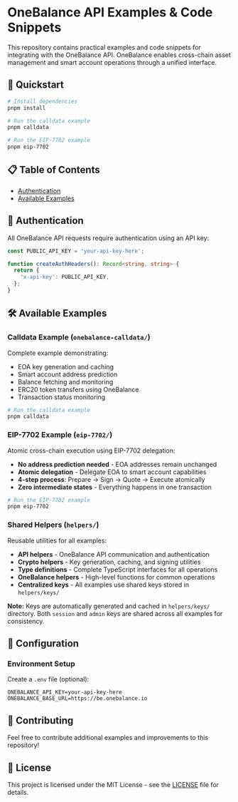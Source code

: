 # OneBalance API Examples & Code Snippets

This repository contains practical examples and code snippets for integrating with the OneBalance API. OneBalance enables cross-chain asset management and smart account operations through a unified interface.

## 🚀 Quickstart

```bash
# Install dependencies
pnpm install

# Run the calldata example
pnpm calldata

# Run the EIP-7702 example
pnpm eip-7702
```

## 📋 Table of Contents

- [Authentication](#authentication)
- [Available Examples](#available-examples)

## 🔐 Authentication

All OneBalance API requests require authentication using an API key:

```typescript
const PUBLIC_API_KEY = 'your-api-key-here';

function createAuthHeaders(): Record<string, string> {
  return {
    'x-api-key': PUBLIC_API_KEY,
  };
}
```

## 🛠️ Available Examples

### Calldata Example (`onebalance-calldata/`)

Complete example demonstrating:
- EOA key generation and caching
- Smart account address prediction
- Balance fetching and monitoring
- ERC20 token transfers using OneBalance
- Transaction status monitoring

```bash
# Run the calldata example
pnpm calldata
```

### EIP-7702 Example (`eip-7702/`)

Atomic cross-chain execution using EIP-7702 delegation:
- **No address prediction needed** - EOA addresses remain unchanged
- **Atomic delegation** - Delegate EOA to smart account capabilities
- **4-step process**: Prepare → Sign → Quote → Execute atomically
- **Zero intermediate states** - Everything happens in one transaction

```bash
# Run the EIP-7702 example
pnpm eip-7702
```

### Shared Helpers (`helpers/`)

Reusable utilities for all examples:
- **API helpers** - OneBalance API communication and authentication
- **Crypto helpers** - Key generation, caching, and signing utilities  
- **Type definitions** - Complete TypeScript interfaces for all operations
- **OneBalance helpers** - High-level functions for common operations
- **Centralized keys** - All examples use shared keys stored in `helpers/keys/`

**Note:** Keys are automatically generated and cached in `helpers/keys/` directory. Both `session` and `admin` keys are shared across all examples for consistency.

## 🔧 Configuration

### Environment Setup

Create a `.env` file (optional):
```env
ONEBALANCE_API_KEY=your-api-key-here
ONEBALANCE_BASE_URL=https://be.onebalance.io
```

## 🤝 Contributing

Feel free to contribute additional examples and improvements to this repository!

## 📄 License

This project is licensed under the MIT License - see the [LICENSE](LICENSE) file for details.
